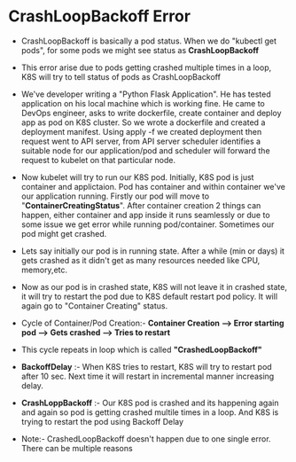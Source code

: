 # CrashLoopBackoff Error

- CrashLoopBackoff is basically a pod status. When we do "kubectl get pods", for some pods we might see status as **CrashLoopBackoff**
- This error arise due to pods getting crashed multiple times in a loop, K8S will try to tell status of pods as CrashLoopBackoff

- We've developer writing a "Python Flask Application". He has tested application on his local machine which is working fine. He came to DevOps engineer, asks to write dockerfile, create container and deploy app as pod on K8S cluster. So we wrote a dockerfile and created a deployment manifest. Using apply -f we created deployment then request went to API server, from API server scheduler identifies a suitable node for our application/pod and scheduler will forward the request to kubelet on that particular node.
- Now kubelet will try to run our K8S pod. Initially, K8S pod is just container and applictaion. Pod has container and within container we've our application running. Firstly our pod will move to "**ContainerCreatingStatus**". After container creation 2 things can happen, either container and app inside it runs seamlessly or due to some issue we get error while running pod/container. Sometimes our pod might get crashed.
- Lets say initially our pod is in running state. After a while (min or days) it gets crashed as it didn't get as many resources needed like CPU, memory,etc.
- Now as our pod is in crashed state, K8S will not leave it in crashed state, it will try to restart the pod due to K8S default restart pod policy. It will again go to "Container Creating" status.

- Cycle of Container/Pod Creation:-  **Container Creation --> Error starting pod --> Gets crashed --> Tries to restart**

- This cycle repeats in loop which is called **"CrashedLoopBackoff"**

- **BackoffDelay** :- When K8S tries to restart, K8S will try to restart pod after 10 sec. Next time it will restart in incremental manner increasing delay.

- **CrashLoppBackoff** :- Our K8S pod is crashed and its happening again and again so pod is getting crashed multile times in a loop. And K8S is trying to restart the pod using Backoff Delay

- Note:- CrashedLoopBackoff doesn't happen due to one single error. There can be multiple reasons
